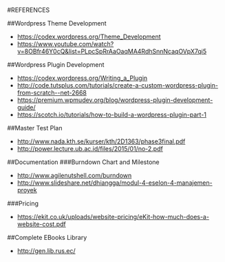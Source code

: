 #REFERENCES

##Wordpress Theme Development
* https://codex.wordpress.org/Theme_Development
* https://www.youtube.com/watch?v=8OBfr46Y0cQ&list=PLpcSpRrAaOaqMA4RdhSnnNcaqOVpX7qi5

##Wordpress Plugin Development
* https://codex.wordpress.org/Writing_a_Plugin
* http://code.tutsplus.com/tutorials/create-a-custom-wordpress-plugin-from-scratch--net-2668
* https://premium.wpmudev.org/blog/wordpress-plugin-development-guide/
* https://scotch.io/tutorials/how-to-build-a-wordpress-plugin-part-1

##Master Test Plan
* http://www.nada.kth.se/kurser/kth/2D1363/phase3final.pdf
* http://power.lecture.ub.ac.id/files/2015/01/no-2.pdf

##Documentation
###Burndown Chart and Milestone
* http://www.agilenutshell.com/burndown
* http://www.slideshare.net/dhiangga/modul-4-eselon-4-manajemen-proyek

###Pricing
* https://ekit.co.uk/uploads/website-pricing/eKit-how-much-does-a-website-cost.pdf


##Complete EBooks Library
* http://gen.lib.rus.ec/
